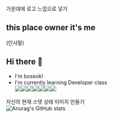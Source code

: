 <!--
**choiboseok/choiboseok** is a ✨ _special_ ✨ repository because its `README.md` (this file) appears on your GitHub profile.

Here are some ideas to get you started:

- 🔭 I’m currently working on ...
- 🌱 I’m currently learning ...
- 👯 I’m looking to collaborate on ...
- 🤔 I’m looking for help with ...
- 💬 Ask me about ...
- 📫 How to reach me: ...
- 😄 Pronouns: ...
- ⚡ Fun fact: ...
-->
가운데에 로고 느낌으로 넣기
## this place owner it's me 
(인사말)
## Hi there 👋
- I'm boseok!
- I'm currently learning Developer class<br>
<img src="https://img.shields.io/badge/Java-F63440?style=for-the-badge&logo=grubhub&logoColor=white"><img src="https://img.shields.io/badge/JavaScript-FF6600?style=for-the-badge&logo=netbsd&logoColor=white"><img src="https://img.shields.io/badge/HTML-FFDB00?style=for-the-badge&logo=labview&logoColor=white"><img src="https://img.shields.io/badge/Spring-1FB141?style=for-the-badge&logo=icons8&logoColor=white"><img src="https://img.shields.io/badge/Python-0049D7?style=for-the-badge&logo=dictionarydotcom&logoColor=white"><img src="https://img.shields.io/badge/Linux-123F6D?style=for-the-badge&logo=ovh&logoColor=white"><img src="https://img.shields.io/badge/C-6929C4?style=for-the-badge&logo=qiskit&logoColor=white">


자신의 현재 스탯 상태 이미지 만들기
<br>
![Anurag's GitHub stats](https://github-readme-stats.vercel.app/api?username=choiboseok&show_icons=true&theme=dracula)
